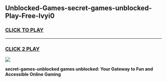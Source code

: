 
## Unblocked-Games-secret-games-unblocked-Play-Free-lvyi0
<h3>
<a href="https://premium76.site?title=secret-games-unblocked&ref=21A">CLICK TO PLAY</a></h3>
<hr>

<h3>
<a href="https://premium76.site?title=secret-games-unblocked&ref=21A">CLICK 2 PLAY</a>
  
</h3>

<a href="https://premium76.site?title=secret-games-unblocked&ref=21A"><img src="https://clearcache.store/games.png"></a>


**secret-games-unblocked games unblocked: Your Gateway to Fun and Accessible Online Gaming**
